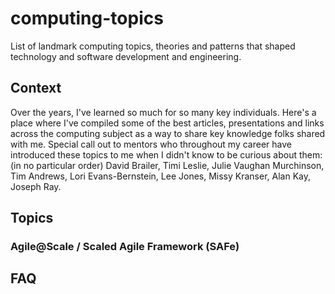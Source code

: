 # computing-topics
List of landmark computing topics, theories and patterns that shaped technology and software development and engineering.

## Context
Over the years, I've learned so much for so many key individuals.  Here's a place where I've compiled some of the best articles, presentations and links across the computing subject as a way to share key knowledge folks shared with me.  Special call out to mentors who throughout my career have introduced these topics to me when I didn't know to be curious about them:  (in no particular order) David Brailer, Timi Leslie, Julie Vaughan Murchinson, Tim Andrews, Lori Evans-Bernstein, Lee Jones, Missy Kranser, Alan Kay, Joseph Ray.

## Topics
### Agile@Scale / Scaled Agile Framework (SAFe)

## FAQ
